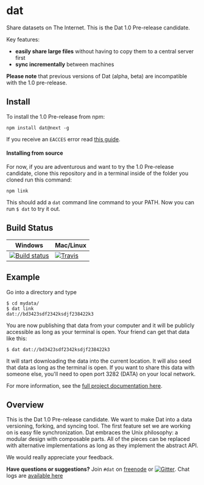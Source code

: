 # dat

Share datasets on The Internet. This is the Dat 1.0 Pre-release candidate.

Key features:

  * **easily share large files** without having to copy them to a central server first
  * **sync incrementally** between machines

**Please note** that previous versions of Dat (alpha, beta) are incompatible with the 1.0 pre-release.

## Install

To install the 1.0 Pre-release from npm:

```
npm install dat@next -g
```

If you receive an `EACCES` error read [this guide](https://docs.npmjs.com/getting-started/fixing-npm-permissions).

#### Installing from source

For now, if you are adventurous and want to try the 1.0 Pre-release candidate, clone this repository and in a terminal inside of the folder you cloned run this command:

```
npm link
```

This should add a `dat` command line command to your PATH. Now you can run `$ dat` to try it out.

## Build Status

Windows        | Mac/Linux
-------------- | ------------
[![Build status](https://ci.appveyor.com/api/projects/status/s236036xnglo4v5l)](https://ci.appveyor.com/project/maxogden/dat) | [![Travis](http://img.shields.io/travis/maxogden/dat.svg?style=flat)](https://travis-ci.org/maxogden/dat)

## Example

Go into a directory and type

```
$ cd mydata/
$ dat link
dat://bd3423sdf2342ksdjf238422k3
```

You are now publishing that data from your computer and it will be publicly accessible as long as your terminal is open. Your friend can get that data like this:

```
$ dat dat://bd3423sdf2342ksdjf238422k3
```

It will start downloading the data into the current location. It will also seed that data as long as the terminal is open. If you want to share this data with someone else, you'll need to open port 3282 (DATA) on your local network.

For more information, see the [full project documentation here](http://github.com/datproject/docs#readme).

## Overview

This is the Dat 1.0 Pre-release candidate. We want to make Dat into a data versioning, forking, and syncing tool. The first feature set we are working on is easy file synchronization. Dat embraces the Unix philosophy: a modular design with composable parts. All of the pieces can be replaced with alternative implementations as long as they implement the abstract API.

We would really appreciate your feedback.

**Have questions or suggestions?** Join `#dat` on [freenode](https://webchat.freenode.net) or [![Gitter](https://badges.gitter.im/Join%20Chat.svg)](https://gitter.im/datproject/discussions?utm_source=badge&utm_medium=badge&utm_campaign=pr-badge&utm_content=badge). Chat logs are [available here](https://botbot.me/freenode/dat/)
